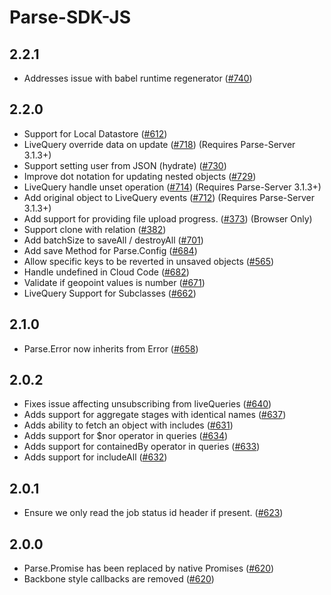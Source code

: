 # Parse-SDK-JS

## 2.2.1

- Addresses issue with babel runtime regenerator ([#740](https://github.com/parse-community/Parse-SDK-JS/pull/740))

## 2.2.0

- Support for Local Datastore ([#612](https://github.com/parse-community/parse-server/pull/612))
- LiveQuery override data on update ([#718](https://github.com/parse-community/parse-server/pull/718)) (Requires Parse-Server 3.1.3+)
- Support setting user from JSON (hydrate) ([#730](https://github.com/parse-community/parse-server/pull/730))
- Improve dot notation for updating nested objects ([#729](https://github.com/parse-community/parse-server/pull/729))
- LiveQuery handle unset operation ([#714](https://github.com/parse-community/parse-server/pull/714)) (Requires Parse-Server 3.1.3+)
- Add original object to LiveQuery events ([#712](https://github.com/parse-community/parse-server/pull/712)) (Requires Parse-Server 3.1.3+)
- Add support for providing file upload progress. ([#373](https://github.com/parse-community/parse-server/pull/373)) (Browser Only)
- Support clone with relation ([#382](https://github.com/parse-community/parse-server/pull/382))
- Add batchSize to saveAll / destroyAll ([#701](https://github.com/parse-community/parse-server/pull/701))
- Add save Method for Parse.Config ([#684](https://github.com/parse-community/parse-server/pull/684))
- Allow specific keys to be reverted in unsaved objects ([#565](https://github.com/parse-community/parse-server/pull/565))
- Handle undefined in Cloud Code ([#682](https://github.com/parse-community/parse-server/pull/682))
- Validate if geopoint values is number ([#671](https://github.com/parse-community/parse-server/pull/671))
- LiveQuery Support for Subclasses ([#662](https://github.com/parse-community/parse-server/pull/662))

## 2.1.0

- Parse.Error now inherits from Error ([#658](https://github.com/parse-community/parse-server/pull/658))

## 2.0.2

- Fixes issue affecting unsubscribing from liveQueries ([#640](https://github.com/parse-community/parse-server/pull/640))
- Adds support for aggregate stages with identical names ([#637](https://github.com/parse-community/parse-server/pull/637))
- Adds ability to fetch an object with includes ([#631](https://github.com/parse-community/parse-server/pull/631))
- Adds support for $nor operator in queries ([#634](https://github.com/parse-community/parse-server/pull/634))
- Adds support for containedBy operator in queries ([#633](https://github.com/parse-community/parse-server/pull/633))
- Adds support for includeAll ([#632](https://github.com/parse-community/parse-server/pull/632))

## 2.0.1

- Ensure we only read the job status id header if present. ([#623](https://github.com/parse-community/parse-server/pull/623))

## 2.0.0

- Parse.Promise has been replaced by native Promises ([#620](https://github.com/parse-community/parse-server/pull/620))
- Backbone style callbacks are removed ([#620](https://github.com/parse-community/parse-server/pull/620))
